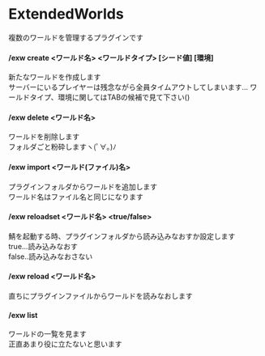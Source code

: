 # ExtendedWorlds
複数のワールドを管理するプラグインです

#### /exw create <ワールド名> <ワールドタイプ> \[シード値] \[環境]
 新たなワールドを作成します  
 サーバーにいるプレイヤーは残念ながら全員タイムアウトしてしまいます...
 ワールドタイプ、環境に関してはTABの候補で見て下さい()

#### /exw delete <ワールド名>
 ワールドを削除します  
 フォルダごと粉砕しますヽ(ﾟ∀｡)ﾉ

#### /exw import <ワールド(ファイル)名>
 プラグインフォルダからワールドを追加します  
 ワールド名はファイル名と同じになります

#### /exw reloadset <ワールド名> <true/false>
鯖を起動する時、プラグインフォルダから読み込みなおすか設定します  
true...読み込みなおす  
false..読み込みなおさない

#### /exw reload <ワールド名>
直ちにプラグインファイルからワールドを読みなおします

#### /exw list
ワールドの一覧を見ます  
正直あまり役に立たないと思います

